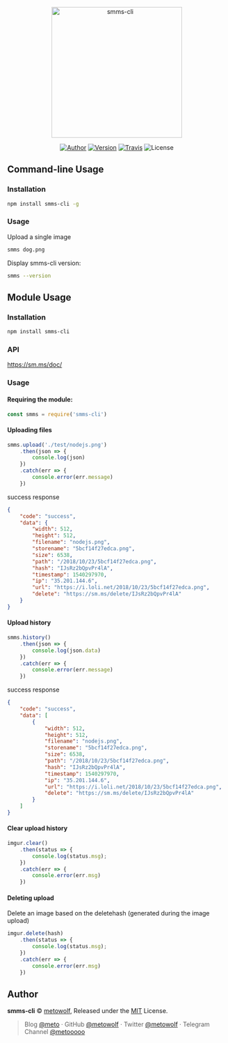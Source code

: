 <p align="center">
<img src="https://i.loli.net/2018/10/23/5bcf185568a22.png" width="300px" alt="smms-cli">
</p>

<p align="center">
<a href="https://i-meto.com"><img alt="Author" src="https://img.shields.io/badge/Author-METO-blue.svg?style=flat-square"/></a>
<a href="https://www.npmjs.com/package/smms-cli"><img alt="Version" src="https://img.shields.io/npm/v/smms-cli.svg?style=flat-square"/></a>
<a href="https://travis-ci.org/metowolf/smms-cli"><img alt="Travis" src="https://img.shields.io/travis/metowolf/smms-cli.svg?style=flat-square"></a>
<img alt="License" src="https://img.shields.io/npm/l/smms-cli.svg?style=flat-square"/>
</p>


## Command-line Usage

### Installation

```bash
npm install smms-cli -g
```

### Usage

Upload a single image

```bash
smms dog.png
```

Display smms-cli version:

```bash
smms --version
```

## Module Usage

### Installation

```bash
npm install smms-cli
```

### API

https://sm.ms/doc/

### Usage

#### Requiring the module:

```javascript
const smms = require('smms-cli')
```


#### Uploading files

```javascript
smms.upload('./test/nodejs.png')
    .then(json => {
        console.log(json)
    })
    .catch(err => {
        console.error(err.message)
    })
```

success response
```json
{
    "code": "success",
    "data": {
        "width": 512,
        "height": 512,
        "filename": "nodejs.png",
        "storename": "5bcf14f27edca.png",
        "size": 6538,
        "path": "/2018/10/23/5bcf14f27edca.png",
        "hash": "IJsRz2bQpvPr4lA",
        "timestamp": 1540297970,
        "ip": "35.201.144.6",
        "url": "https://i.loli.net/2018/10/23/5bcf14f27edca.png",
        "delete": "https://sm.ms/delete/IJsRz2bQpvPr4lA"
    }
}
```

#### Upload history

```javascript
smms.history()
    .then(json => {
        console.log(json.data)
    })
    .catch(err => {
        console.error(err.message)
    })
```

success response
```json
{
    "code": "success",
    "data": [
        {
            "width": 512,
            "height": 512,
            "filename": "nodejs.png",
            "storename": "5bcf14f27edca.png",
            "size": 6538,
            "path": "/2018/10/23/5bcf14f27edca.png",
            "hash": "IJsRz2bQpvPr4lA",
            "timestamp": 1540297970,
            "ip": "35.201.144.6",
            "url": "https://i.loli.net/2018/10/23/5bcf14f27edca.png",
            "delete": "https://sm.ms/delete/IJsRz2bQpvPr4lA"
        }
    ]
}
```

#### Clear upload history

```javascript
imgur.clear()
    .then(status => {
        console.log(status.msg);
    })
    .catch(err => {
        console.error(err.msg)
    })
```

#### Deleting upload

Delete an image based on the deletehash (generated during the image upload)

```javascript
imgur.delete(hash)
    .then(status => {
        console.log(status.msg);
    })
    .catch(err => {
        console.error(err.msg)
    })
```

## Author

**smms-cli** © [metowolf](https://github.com/metowolf), Released under the [MIT](./LICENSE) License.<br>

> Blog [@meto](https://i-meto.com) · GitHub [@metowolf](https://github.com/metowolf) · Twitter [@metowolf](https://twitter.com/metowolf) · Telegram Channel [@metooooo](https://t.me/metooooo)
